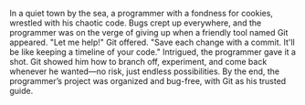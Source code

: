 In a quiet town by the sea, a programmer with a fondness for cookies, wrestled with his chaotic code. Bugs crept up everywhere, and the programmer was on the verge of giving up when a friendly tool named Git appeared.
"Let me help!" Git offered. "Save each change with a commit. It'll be like keeping a timeline of your code."
Intrigued, the programmer gave it a shot. Git showed him how to branch off, experiment, and come back whenever he wanted—no risk, just endless possibilities. By the end, the programmer’s project was organized and bug-free, with Git as his trusted guide.